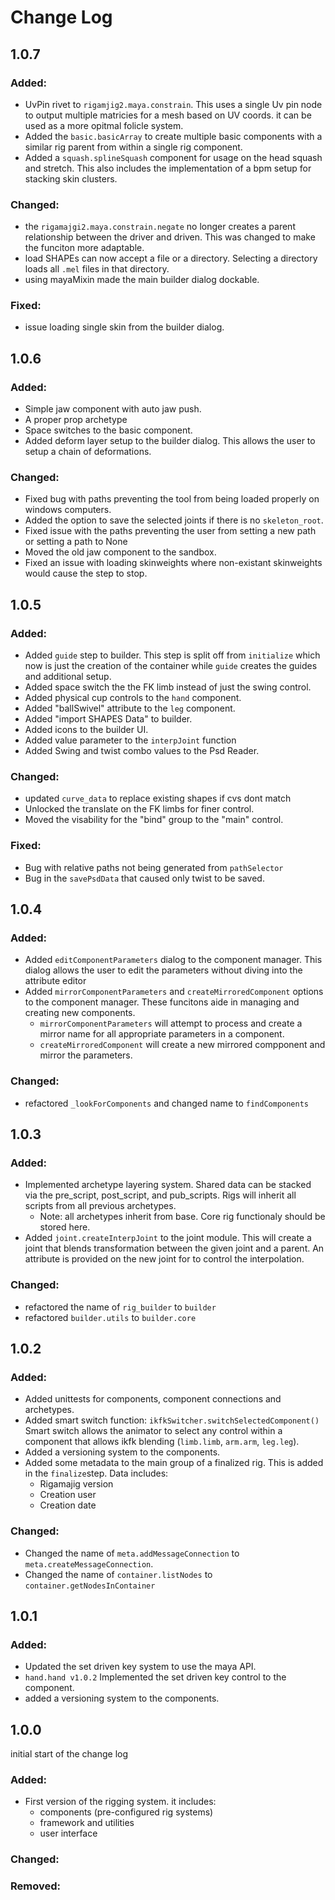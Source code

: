 # Change Log 


## 1.0.7

### Added:
* UvPin rivet to `rigamjig2.maya.constrain`. This uses a single Uv pin node to output 
multiple matricies for a mesh based on UV coords. it can be used as a more opitmal folicle system.
* Added the `basic.basicArray` to create multiple basic components with a similar rig parent from 
within a single rig component.
* Added a `squash.splineSquash` component for usage on the head squash and stretch. 
This also includes the implementation of a bpm setup for stacking skin clusters.  


### Changed: 
* the `rigamajgi2.maya.constrain.negate` no longer creates a parent relationship between the driver and driven. 
This was changed to make the funciton more adaptable. 
* load SHAPEs can now accept a file or a directory. Selecting a directory loads all `.mel` files in that directory.
* using mayaMixin made the main builder dialog dockable. 


### Fixed: 
* issue loading single skin from the builder dialog. 

## 1.0.6

### Added: 
* Simple jaw component with auto jaw push. 
* A proper prop archetype
* Space switches to the basic component. 
* Added deform layer setup to the builder dialog. This allows the user to setup a chain of deformations.

### Changed: 
* Fixed bug with paths preventing the tool from being loaded properly on windows computers. 
* Added the option to save the selected joints if there is no `skeleton_root`. 
* Fixed issue with the paths preventing the user from setting a new path or setting a path to None
* Moved the old jaw component to the sandbox. 
* Fixed an issue with loading skinweights where non-existant skinweights would cause the step to stop. 

## 1.0.5


### Added: 
* Added `guide` step to builder. This step is split off from `initialize` which 
now is just the creation of the container while `guide` creates the guides and additional setup.
* Added space switch the the FK limb instead of just the swing control. 
* Added physical cup controls to the `hand` component.
* Added "ballSwivel" attribute to the `leg` component.
* Added "import SHAPES Data" to builder.
* Added icons to the builder UI. 
* Added value parameter to the `interpJoint` function
* Added Swing and twist combo values to the Psd Reader. 

### Changed: 
* updated `curve_data` to replace existing shapes if cvs dont match 
* Unlocked the translate on the FK limbs for finer control. 
* Moved the visability for the "bind" group to the "main" control. 

### Fixed: 
* Bug with relative paths not being generated from `pathSelector`
* Bug in the `savePsdData` that caused only twist to be saved. 

## 1.0.4


### Added: 
* Added `editComponentParameters` dialog to the component manager. 
This dialog allows the user to edit the parameters without diving into the attribute editor
* Added `mirrorComponentParameters` and `createMirroredComponent` options to the component manager. 
These funcitons aide in managing and creating new components. 
  * `mirrorComponentParameters` will attempt to process and create a mirror name for all appropriate parameters in a component. 
  * `createMirroredComponent` will create a new mirrored compponent and mirror the parameters. 

### Changed: 
* refactored `_lookForComponents` and changed name to `findComponents`


## 1.0.3


### Added: 
* Implemented archetype layering system. Shared data can be stacked via the 
pre_script, post_script, and pub_scripts. Rigs will inherit all scripts from all 
previous archetypes. 
  * Note: all archetypes inherit from base. Core rig functionaly should be stored here. 
* Added `joint.createInterpJoint` to the joint module. This will create a joint that blends 
transformation between the given joint and a parent. 
An attribute is provided on the new joint for to control the interpolation. 

### Changed: 
* refactored the name of `rig_builder` to `builder`
* refactored `builder.utils` to `builder.core`

## 1.0.2


### Added: 
* Added unittests for components, component connections and archetypes. 
* Added smart switch function: `ikfkSwitcher.switchSelectedComponent()`
Smart switch allows the animator to select any control within a component
that allows ikfk blending (`limb.limb`, `arm.arm`, `leg.leg`).
* Added a versioning system to the components. 
* Added some metadata to the main group of a finalized rig. This is added in the `finalize`step.
Data includes: 
  * Rigamajig version
  * Creation user 
  * Creation date
### Changed: 
* Changed the name of `meta.addMessageConnection` to `meta.createMessageConnection`. 
* Changed the name of `container.listNodes` to `container.getNodesInContainer`


## 1.0.1

### Added: 
* Updated the  set driven key system to use the maya API. 
* `hand.hand v1.0.2` Implemented the set driven key control to the component. 
* added a versioning system to the components. 
    

## 1.0.0

initial start of the change log

### Added: 
* First version of the rigging system. it includes: 
    - components (pre-configured rig systems)
    - framework and utilities 
    - user interface 
    
 
### Changed: 

### Removed: 
 